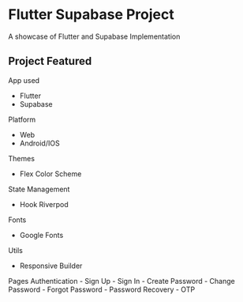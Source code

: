 # Flutter Supabase Project

A showcase of Flutter and Supabase Implementation

## Project Featured

App used
- Flutter
- Supabase

Platform
- Web
- Android/IOS

Themes
- Flex Color Scheme

State Management
- Hook Riverpod

Fonts
- Google Fonts

Utils
- Responsive Builder

Pages
  Authentication
    - Sign Up
    - Sign In
    - Create Password
    - Change Password
    - Forgot Password
    - Password Recovery
    - OTP 


